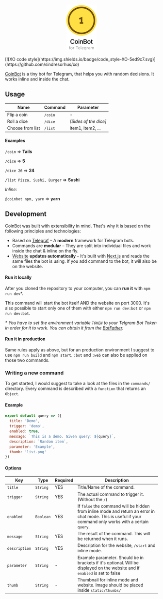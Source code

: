 <div style="text-align: center;"><img width="100" alt="CoinBot Logo" src="static/header.png"></div>

</br>
[![XO code style](https://img.shields.io/badge/code_style-XO-5ed9c7.svg)](https://github.com/sindresorhus/xo)

[CoinBot](https://telegram.me/coinbot) is a tiny bot for Telegram, that helps you with random decisions. It works inline and inside the chat.

## Usage


| Name | Command | Parameter |
| --- | --- | --- |
| Flip a coin | `/coin` | - |
| Roll a dice | `/dice` | _[Sides of the dice]_ |
| Choose from list | `/list` | Item1, Item2, ... |

#### Examples

`/coin` ⇒ **Tails**

`/dice` ⇒ **5**

`/dice 26` ⇒ **24**

`/list Pizza, Sushi, Burger` ⇒ **Sushi**

_Inline:_

`@coinbot npm, yarn`  ⇒ **yarn**


## Development

CoinBot was built with extensibility in mind. That's why it is based on the following principles and technologies:

* Based on [Telegraf](https://github.com/telegraf/telegraf) – A **modern** framework for Telegram bots.
* Commands are **modular** – They are split into individual files and work inside the chat & inline on the fly.
* [Website](https://coinbot.timo.sh) **updates automatically** – It's built with [Next.js](https://github.com/zeit/next.js) and reads the same files the bot is using. If you add command to the bot, it will also be on the website.

#### Run it locally

After you cloned the repository to your computer, you can **run it** with `npm run dev`\*.

This command will start the bot itself AND the website on port 3000. It's also possible to start only one of them with either `npm run dev:bot` or `npm run dev:bot`.

_\* You have to set the environment variable `TOKEN` to your Telgram Bot Token in order for it to work. You can obtain it from the [BotFather](https://telegram.me/BotFather)._

#### Run it in production

Same rules apply as above, but for an production environment I suggest to use `npm run build` and `npm start`. `:bot` and `:web` can also be applied on those two commands.


### Writing a new command

To get started, I would suggest to take a look at the files in the `commands/` directory. Every command is described with a `function` that returns an `Object`.


#### Example

```js
export default query => ({
  title: 'Demo',
  trigger: 'demo',
  enabled: true,
  message: `This is a demo. Given query: ${query}`,
  description: `Random item`,
  parameter: 'Example',
  thumb: 'list.png'
})
```

#### Options

| Key | Type | Required | Description |
| --- | --- | --- | --- |
| `title` | `String` | YES | Title/Name of the command. |
| `trigger` | `String` | YES | The actual command to trigger it. (Without the `/`) |
| `enabled` | `Boolean` | YES | If `false` the command will be hidden from inline mode and return an error in chat mode. This is useful if your command only works with a certain `query`. |
| `message` | `String` | YES | The result of the command. This will be returned when it runs. |
| `description` | `String` | YES | Description for the website, `/start` and inline mode. |
| `parameter` | `String` | - | Example parameter. Should be in brackets if it's optional. Will be displayed on the website and if `enabled` is set to false |
| `thumb` | `String` | - | Thumbnail for inline mode and website. Image should be placed inside `static/thumbs/` |
